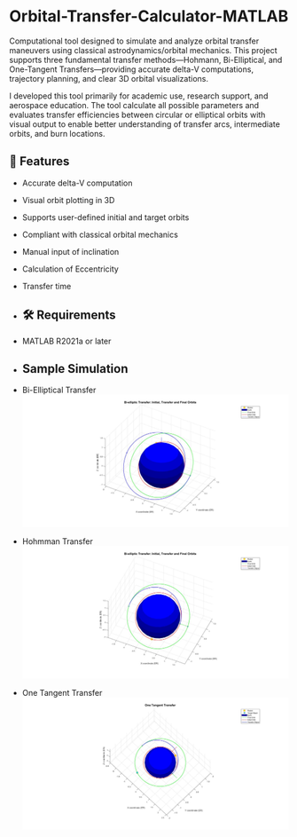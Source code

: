 # Orbital-Transfer-Calculator-MATLAB
Computational tool designed to simulate and analyze orbital transfer maneuvers using classical astrodynamics/orbital mechanics. This project supports three fundamental transfer methods—Hohmann, Bi-Elliptical, and One-Tangent Transfers—providing accurate delta-V computations, trajectory planning, and clear 3D orbital visualizations.

I developed this tool primarily for academic use, research support, and aerospace education. The tool calculate all possible parameters and evaluates transfer efficiencies between circular or elliptical orbits with visual output to enable better understanding of transfer arcs, intermediate orbits, and burn locations.

## 🚀 Features
- Accurate delta-V computation
- Visual orbit plotting in 3D
- Supports user-defined initial and target orbits
- Compliant with classical orbital mechanics
- Manual input of inclination
- Calculation of Eccentricity
- Transfer time

- ## 🛠 Requirements
- MATLAB R2021a or later

- ## Sample Simulation
- Bi-Elliptical Transfer
![Bi-Elliptical Transfer Plot](figures/bielliptic.jpg)

- Hohmman Transfer
![Hohmman Transfer Plot](figures/hohmman.jpg)

- One Tangent Transfer
![One Tangent Transfer Plot](figures/onetangent.jpg)
